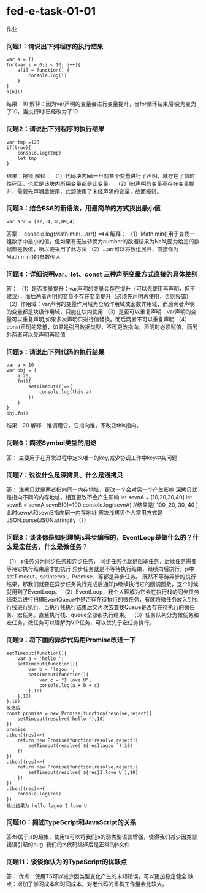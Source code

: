 # fed-e-task-01-01
作业
### 问题1：请说出下列程序的执行结果
	var a = []
	for(var i = 0;i < 10; i++){
		a[i] = function() {
			console.log(i)
		}
	}
	a[6]()
结果：10
解释：因为var声明的变量会进行变量提升，当for循环结束后i变为变为了10，当执行时i已经改为了10

### 问题2：请说出下列程序的执行结果
	var tmp =123
	if(true){
		console.log(tmp)
		let tmp
	}
结果：报错
解释：
（1）代码块内let一旦对某个变量进行了声明，就存在了暂时性死区，也就是该块内所用变量都是此变量。
（2）let声明的变量不存在变量提升，需要先声明后使用，此题使用了未经声明的变量，故而报错。

### 问题3：结合ES6的新语法，用最简单的方式找出最小值
	var arr = [12,34,32,89,4]
答案：
console.log(Math.min(...arr)) ==>4
解释：
（1）Math.min()用于查找一组数字中最小的值，但如果有无法转换为number的数据结果为NaN,因为给定的数据都是数值，所以便采用了此方法
（2）...arr可以将数组展开，直接作为Math.min()的参数传入

### 问题4：详细说明var、let、const 三种声明变量方式直接的具体差别

答：
	（1）是否变量提升：var声明的变量会存在提升（可以先使用再声明，但不建议），而后两者声明的变量不存在变量提升（必须先声明再使用，否则报错）
	（2）作用域：var声明的变量作用域为全局作用域或函数作用域，而后两者声明的变量都是块级作用域，只能在块内使用
	（3）是否可以重复声明：var声明的变量可以重复声明,如果多次声明只进行值替换。而后两者不可以重复声明
	（4）const声明的常量，如果是引用数据类型，不可更改指向。声明时必须赋值，而另外两者可以先声明再赋值
	
### 问题5：请说出下列代码的执行结果
	var a = 10
	var obj = {
		a:20,
		fn(){
			setTimeout(()=>{
				console.log(this.a)
			})
		}
	}
	obj.fn()
结果：20
解释：谁调用它，它指向谁，不改变this指向。

### 问题6：简述Symbol类型的用途
答：
主要用于在开发过程中定义唯一的key,减少协调工作中key冲突问题

### 问题7：说说什么是深拷贝、什么是浅拷贝
答：
浅拷贝就是两者指向同一内存地址，更改一个会对另一个产生影响
深拷贝就是指向不同的内存地址，相互更改不会产生影响
		let sevnA = [10,20,30,40]
		let sevnB = sevnA
		sevnB[0]=100
		console.log(sevnA)  //结果是[ 100, 20, 30, 40 ] 此时sevnA和sevnB指向同一内存地址
解决浅拷贝个人常用方式是JSON.parse(JSON.stringify（））

### 问题8：谈谈你是如何理解js异步编程的，EventLoop是做什么的？什么是宏任务，什么是微任务？

（1）js任务分为同步任务和异步任务，
	同步任务也就是阻塞任务，后续任务需要等待它执行结束后才能执行
	异步任务就是不等待执行结果，继续向后执行。js中setTimeout、setInterval、Promise、等都是异步任务。
	既然不等待异步的执行结果，那我们就要在异步任务执行完成后通知js继续执行它的回调函数，这个时候就用到了EventLoop。
（2）EventLoop，我个人理解为它会在执行栈的同步任务结束后进行扫描EventQueue中是否存在待执行的微任务，有就将微任务放入到执行栈进行执行，当执行栈执行结束后又再次去查找Queue是否存在待执行的微任务、宏任务。直至执行栈、queue全部都执行结束。
（3）任务队列分为微任务和宏任务，微任务可以理解为VIP任务，可以优先于宏任务执行。



### 问题9：将下面的异步代码用Promise改进一下
	setTimeout(function(){
		var a = 'hello ';
		setTimeout(function(){
			var b = 'lagou ';
			setTimeout(function(){
				var c = "I love U";
				console.log(a + b + c)
			},10)
		},10)
	},10)
	改造后
	const promise = new Promise(function(resolve,reject){
		setTimeout(resolve('hello '),10)
	})
	promise
	.then((res)=>{
		return new Promise(function(resolve,reject){
			setTimeout(resolve(`${res}lagou `),10)
		})
	})
	.then((res)=>{
		return new Promise(function(resolve,reject){
			setTimeout(resolve(`${res}I love U`),10)
		})
	})
	.then((res)=>{
		console.log(res)
	})
	输出结果为 hello lagou I love U
### 问题10：简述TypeScript和JavaScript的关系
答:ts属于js的超集，使用ts可以将我们js的弱类型语言增强，使得我们减少因类型错误引起的bug.
我们的ts代码编译后是正常的js文件
	
### 问题11：谈谈你认为的TypeScript的优缺点
答：
优点：使用TS可以减少因类型变化产生的未知错误，可以更加稳定健全
缺点：增加了学习成本和时间成本，对老代码的重构工作量会比较大。
